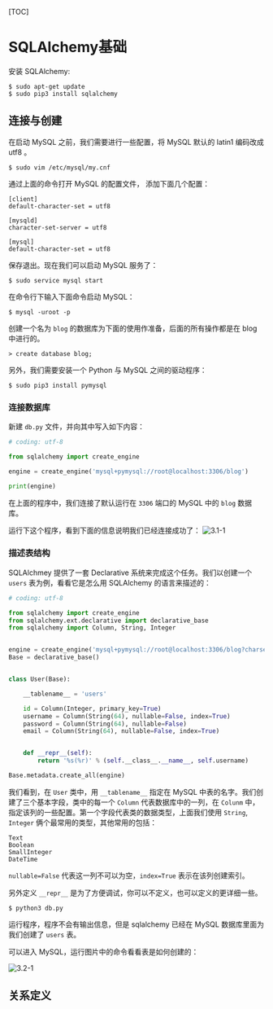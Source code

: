[TOC]

# SQLAlchemy基础

安装 SQLAlchemy:

```linux
$ sudo apt-get update
$ sudo pip3 install sqlalchemy 
```

## 连接与创建

 在启动 MySQL 之前，我们需要进行一些配置，将 MySQL 默认的 latin1 编码改成 utf8 。

```
$ sudo vim /etc/mysql/my.cnf
```

通过上面的命令打开 MySQL 的配置文件， 添加下面几个配置：

```
[client]
default-character-set = utf8

[mysqld]
character-set-server = utf8

[mysql]
default-character-set = utf8
```

保存退出。现在我们可以启动 MySQL 服务了：

```
$ sudo service mysql start
```

在命令行下输入下面命令启动 MySQL：

```
$ mysql -uroot -p
```
创建一个名为 `blog` 的数据库为下面的使用作准备，后面的所有操作都是在 blog 中进行的。
```mysql
> create database blog;
```

另外，我们需要安装一个 Python 与 MySQL 之间的驱动程序：

```
$ sudo pip3 install pymysql
```

### 连接数据库

新建 `db.py` 文件，并向其中写入如下内容：

```python
# coding: utf-8

from sqlalchemy import create_engine

engine = create_engine('mysql+pymysql://root@localhost:3306/blog')

print(engine)
```

在上面的程序中，我们连接了默认运行在 `3306` 端口的 MySQL 中的 `blog` 数据库。

运行下这个程序，看到下面的信息说明我们已经连接成功了： ![3.1-1](https://doc.shiyanlou.com/document-uid600404labid2382timestamp1530545109116.png/wm)

### 描述表结构

SQLAlchmey 提供了一套 Declarative 系统来完成这个任务。我们以创建一个 `users` 表为例，看看它是怎么用 SQLAlchemy 的语言来描述的：

```python
# coding: utf-8

from sqlalchemy import create_engine
from sqlalchemy.ext.declarative import declarative_base
from sqlalchemy import Column, String, Integer


engine = create_engine('mysql+pymysql://root@localhost:3306/blog?charset=utf8')
Base = declarative_base()


class User(Base):

    __tablename__ = 'users'

    id = Column(Integer, primary_key=True)
    username = Column(String(64), nullable=False, index=True)
    password = Column(String(64), nullable=False)
    email = Column(String(64), nullable=False, index=True)


    def __repr__(self):
        return '%s(%r)' % (self.__class__.__name__, self.username)

Base.metadata.create_all(engine)    
```

我们看到，在 `User` 类中，用 `__tablename__` 指定在 MySQL 中表的名字。我们创建了三个基本字段，类中的每一个 `Column` 代表数据库中的一列，在 `Colunm` 中，指定该列的一些配置。第一个字段代表类的数据类型，上面我们使用 `String`, `Integer` 俩个最常用的类型，其他常用的包括：

```
Text
Boolean
SmallInteger
DateTime
```

`nullable=False` 代表这一列不可以为空，`index=True` 表示在该列创建索引。

另外定义 `__repr__` 是为了方便调试，你可以不定义，也可以定义的更详细一些。

```
$ python3 db.py
```

运行程序，程序不会有输出信息，但是 sqlalchemy 已经在 MySQL 数据库里面为我们创建了 `users` 表。

可以进入 MySQL，运行图片中的命令看看表是如何创建的：

![3.2-1](https://doc.shiyanlou.com/document-uid600404labid2382timestamp1529656847320.png/wm)

## 关系定义

